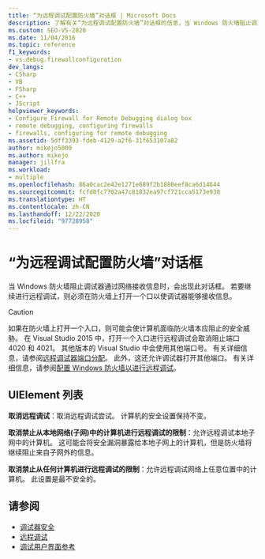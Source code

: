 ```yaml
---
title: “为远程调试配置防火墙”对话框 | Microsoft Docs
description: 了解有关“为远程调试配置防火墙”对话框的信息，当 Windows 防火墙阻止调试器通过网络接收数据时，该对话框将出现。
ms.custom: SEO-VS-2020
ms.date: 11/04/2016
ms.topic: reference
f1_keywords:
- vs.debug.firewallconfiguration
dev_langs:
- CSharp
- VB
- FSharp
- C++
- JScript
helpviewer_keywords:
- Configure Firewall for Remote Debugging dialog box
- remote debugging, configuring firewalls
- firewalls, configuring for remote debugging
ms.assetid: 5dff3393-fdeb-4129-a2f6-31f653107a82
author: mikejo5000
ms.author: mikejo
manager: jillfra
ms.workload:
- multiple
ms.openlocfilehash: 86a0cac2e42e1271e689f2b1880eef8ca6d14644
ms.sourcegitcommit: fcfd0fc7702a47c81832ea97cf721cca5173e930
ms.translationtype: HT
ms.contentlocale: zh-CN
ms.lasthandoff: 12/22/2020
ms.locfileid: "97728958"
---
```

# <a name="configure-firewall-for-remote-debugging-dialog-box"></a>“为远程调试配置防火墙”对话框
当 Windows 防火墙阻止调试器通过网络接收信息时，会出现此对话框。 若要继续进行远程调试，则必须在防火墙上打开一个口以使调试器能够接收信息。

> [!CAUTION]
> 如果在防火墙上打开一个入口，则可能会使计算机面临防火墙本应阻止的安全威胁。 在 Visual Studio 2015 中，打开一个入口进行远程调试会取消阻止端口 4020 和 4021。 其他版本的 Visual Studio 中会使用其他端口号。 有关详细信息，请参阅[远程调试器端口分配](../debugger/remote-debugger-port-assignments.md)。 此外，这还允许调试器打开其他端口。 有关详细信息，请参阅[配置 Windows 防火墙以进行远程调试](../debugger/configure-the-windows-firewall-for-remote-debugging.md)。

## <a name="uielement-list"></a>UIElement 列表
 **取消远程调试**：取消远程调试尝试。 计算机的安全设置保持不变。

 **取消禁止从本地网络(子网)中的计算机进行远程调试的限制**：允许远程调试本地子网中的计算机。 这可能会将安全漏洞暴露给本地子网上的计算机，但是防火墙将继续阻止来自子网外的信息。

 **取消禁止从任何计算机进行远程调试的限制**：允许远程调试网络上任意位置中的计算机。 此设置是最不安全的。

## <a name="see-also"></a>请参阅

- [调试器安全](../debugger/debugger-security.md)
- [远程调试](../debugger/remote-debugging.md)
- [调试用户界面参考](../debugger/debugging-user-interface-reference.md)